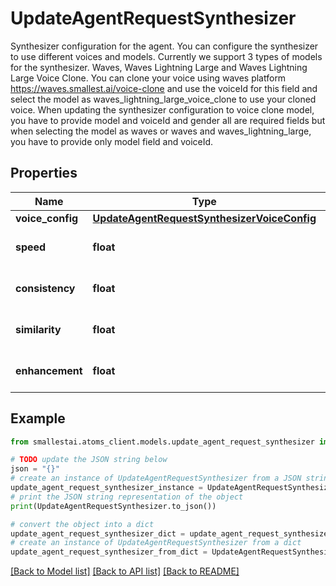 # UpdateAgentRequestSynthesizer

Synthesizer configuration for the agent. You can configure the synthesizer to use different voices and models. Currently we support 3 types of models for the synthesizer. Waves, Waves Lightning Large and Waves Lightning Large Voice Clone. You can clone your voice using waves platform https://waves.smallest.ai/voice-clone and use the voiceId for this field and select the model as waves_lightning_large_voice_clone to use your cloned voice. When updating the synthesizer configuration to voice clone model, you have to provide model and voiceId and gender all are required fields but when selecting the model as waves or waves and waves_lightning_large, you have to provide only model field and voiceId.

## Properties

Name | Type | Description | Notes
------------ | ------------- | ------------- | -------------
**voice_config** | [**UpdateAgentRequestSynthesizerVoiceConfig**](UpdateAgentRequestSynthesizerVoiceConfig.md) |  | [optional] 
**speed** | **float** |  | [optional] [default to 1.2]
**consistency** | **float** |  | [optional] [default to 0.5]
**similarity** | **float** |  | [optional] [default to 0]
**enhancement** | **float** |  | [optional] [default to 1]

## Example

```python
from smallestai.atoms_client.models.update_agent_request_synthesizer import UpdateAgentRequestSynthesizer

# TODO update the JSON string below
json = "{}"
# create an instance of UpdateAgentRequestSynthesizer from a JSON string
update_agent_request_synthesizer_instance = UpdateAgentRequestSynthesizer.from_json(json)
# print the JSON string representation of the object
print(UpdateAgentRequestSynthesizer.to_json())

# convert the object into a dict
update_agent_request_synthesizer_dict = update_agent_request_synthesizer_instance.to_dict()
# create an instance of UpdateAgentRequestSynthesizer from a dict
update_agent_request_synthesizer_from_dict = UpdateAgentRequestSynthesizer.from_dict(update_agent_request_synthesizer_dict)
```
[[Back to Model list]](../README.md#documentation-for-models) [[Back to API list]](../README.md#documentation-for-api-endpoints) [[Back to README]](../README.md)


